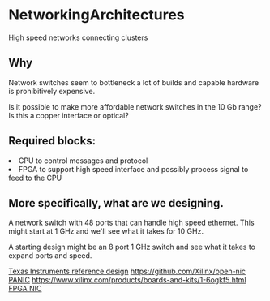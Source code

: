 # NetworkingArchitectures
High speed networks connecting clusters


## Why
Network switches seem to bottleneck a lot of builds and capable hardware is prohibitively expensive.  

Is it possible to make more affordable network switches in the 10 Gb range? Is this a copper interface or optical?  



## Required blocks:
  <li>CPU to control messages and protocol  </li>
  <li>FPGA to support high speed interface and possibly process signal to feed to the CPU  </li>
  
 
 
 ## More specifically, what are we designing.
 
 A network switch with 48 ports that can handle high speed ethernet. This might start at 1 GHz and we'll see what it takes for 10 GHz.  
 
 A starting design might be an 8 port 1 GHz switch and see what it takes to expand ports and speed.  
 
 [Texas Instruments reference design](<https://www.ti.com/solution/data-center-switches#tech-docs> "Other networking resources available on TI as well")
https://github.com/Xilinx/open-nic
 [PANIC](https://www.usenix.org/conference/osdi20/presentation/lin)
https://www.xilinx.com/products/boards-and-kits/1-6ogkf5.html
 [FPGA NIC](https://spiral.imperial.ac.uk/bitstream/10044/1/86136/2/fpga2020switch.pdf)
